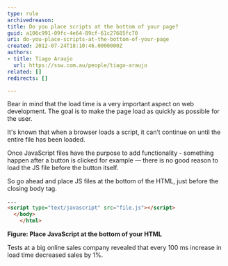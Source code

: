 ```yaml
---
type: rule
archivedreason: 
title: Do you place scripts at the bottom of your page?
guid: a106c991-09fc-4e64-89cf-61c27685fc70
uri: do-you-place-scripts-at-the-bottom-of-your-page
created: 2012-07-24T18:10:46.0000000Z
authors:
- title: Tiago Araujo
  url: https://ssw.com.au/people/tiago-araujo
related: []
redirects: []

---
```


Bear in mind that the load time is a very important aspect on web development. The goal is to make the page load as quickly as possible for the user.  

<!--endintro-->

It's known that when a browser loads a script, it can’t continue on until the entire file has been loaded.

Once JavaScript files have the purpose to add functionality - something happen after a button is clicked for example — there is no good reason to load the JS file before the button itself.

So go ahead and place JS files at the bottom of the HTML, just before the closing body tag.

```html
...
<script type="text/javascript" src="file.js"></script> 
  </body>
    </html>
```
**Figure: Place JavaScript at the bottom of your HTML**

Tests at a big online sales company revealed that every 100 ms increase in load time decreased sales by 1%.
